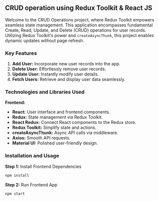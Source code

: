 ## CRUD operation using Redux Toolkit & React JS

Welcome to the CRUD Operations project, where Redux Toolkit empowers seamless state management. This application encompasses fundamental Create, Read, Update, and Delete (CRUD) operations for user records. Utilizing Redux Toolkit's power and `createAsyncThunk`, this project enables dynamic updates without page refresh.

### Key Features

1. **Add User:** Incorporate new user records into the app.
2. **Delete User:** Effortlessly remove user records.
3. **Update User:** Instantly modify user details.
4. **Fetch Users:** Retrieve and display user data seamlessly.

### Technologies and Libraries Used

**Frontend:**

- **React:** User interface and frontend components.
- **Redux:** State management via Redux Toolkit.
- **React Redux:** Connect React components to the Redux store.
- **Redux Toolkit:** Simplify state and actions.
- **createAsyncThunk:** Async API calls via middleware.
- **Axios:** Smooth API requests.
- **Material UI:** Polished user-friendly design.

### Installation and Usage

**Step 1:** Install Frontend Dependencies

```bash
npm install
```

**Step 2:** Run Frontend App

```bash
npm start
```
